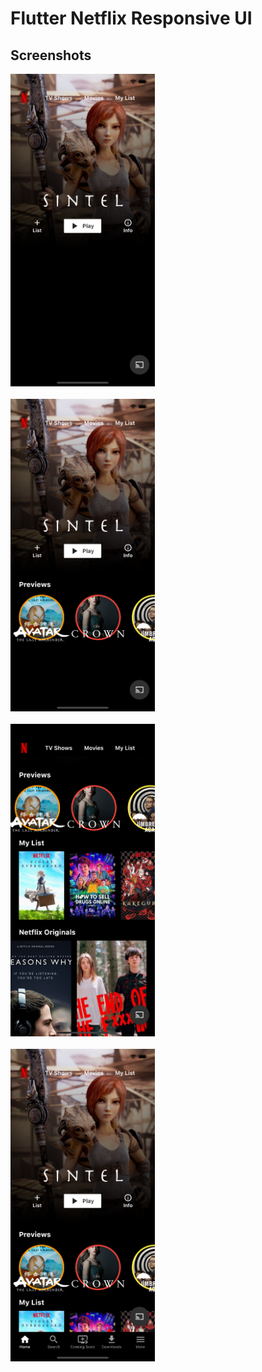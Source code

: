 # Flutter Netflix Responsive UI

## Screenshots

<img src='screenshots/home.png' height=500 />
<br/>
<br/>
<img src='screenshots/previews.png' height=500 />
<br/>
<br/>
<img src='screenshots/content.png' height=500 />
<br/>
<br/>
<img src='screenshots/bottom app bar.png' height=500 />

